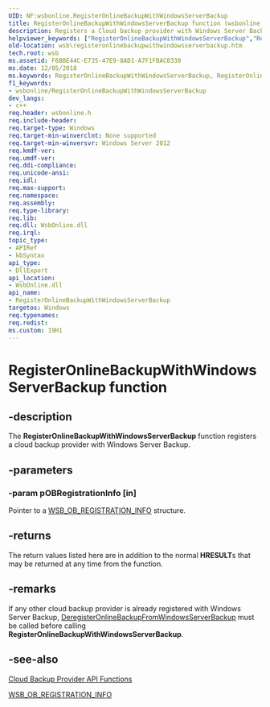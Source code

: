 ```yaml
---
UID: NF:wsbonline.RegisterOnlineBackupWithWindowsServerBackup
title: RegisterOnlineBackupWithWindowsServerBackup function (wsbonline.h)
description: Registers a Cloud backup provider with Windows Server Backup.helpviewer_keywords: ["RegisterOnlineBackupWithWindowsServerBackup","RegisterOnlineBackupWithWindowsServerBackup function [Windows Server Backup]","wsb.registeronlinebackupwithwindowsserverbackup","wsbonline/RegisterOnlineBackupWithWindowsServerBackup"]
old-location: wsb\registeronlinebackupwithwindowsserverbackup.htm
tech.root: wsb
ms.assetid: F6BBE44C-E735-47E9-8AD1-A7F1FBAC0330
ms.date: 12/05/2018
ms.keywords: RegisterOnlineBackupWithWindowsServerBackup, RegisterOnlineBackupWithWindowsServerBackup function [Windows Server Backup], wsb.registeronlinebackupwithwindowsserverbackup, wsbonline/RegisterOnlineBackupWithWindowsServerBackup
f1_keywords:
- wsbonline/RegisterOnlineBackupWithWindowsServerBackup
dev_langs:
- c++
req.header: wsbonline.h
req.include-header: 
req.target-type: Windows
req.target-min-winverclnt: None supported
req.target-min-winversvr: Windows Server 2012
req.kmdf-ver: 
req.umdf-ver: 
req.ddi-compliance: 
req.unicode-ansi: 
req.idl: 
req.max-support: 
req.namespace: 
req.assembly: 
req.type-library: 
req.lib: 
req.dll: WsbOnline.dll
req.irql: 
topic_type:
- APIRef
- kbSyntax
api_type:
- DllExport
api_location:
- WsbOnline.dll
api_name:
- RegisterOnlineBackupWithWindowsServerBackup
targetos: Windows
req.typenames: 
req.redist: 
ms.custom: 19H1
---
```


# RegisterOnlineBackupWithWindowsServerBackup function


## -description


The <b>RegisterOnlineBackupWithWindowsServerBackup</b> function registers a cloud backup provider with Windows Server Backup.


## -parameters




### -param pOBRegistrationInfo [in]

Pointer to a <a href="https://docs.microsoft.com/windows/desktop/api/wsbonline/ns-wsbonline-wsb_ob_registration_info">WSB_OB_REGISTRATION_INFO</a> structure.


## -returns



The return values listed here are in addition to the normal <b>HRESULT</b>s that may be returned at any time 
       from the function.




## -remarks



If any other cloud backup provider is already registered with Windows Server Backup, <a href="https://docs.microsoft.com/previous-versions/windows/desktop/api/wsbonline/nf-wsbonline-deregisteronlinebackupfromwindowsserverbackup">DeregisterOnlineBackupFromWindowsServerBackup</a> must be called before calling <b>RegisterOnlineBackupWithWindowsServerBackup</b>.




## -see-also




<a href="https://docs.microsoft.com/previous-versions/windows/desktop/wsb/windows-server-backup-api-functions">Cloud  Backup Provider API Functions</a>



<a href="https://docs.microsoft.com/windows/desktop/api/wsbonline/ns-wsbonline-wsb_ob_registration_info">WSB_OB_REGISTRATION_INFO</a>
 

 

